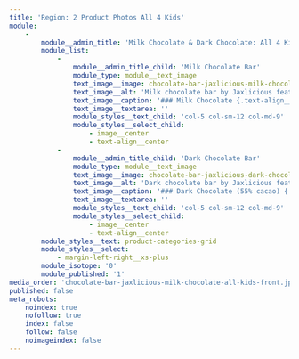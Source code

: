 ```yaml
---
title: 'Region: 2 Product Photos All 4 Kids'
module:
    -
        module__admin_title: 'Milk Chocolate & Dark Chocolate: All 4 Kids'
        module_list:
            -
                module__admin_title_child: 'Milk Chocolate Bar'
                module_type: module__text_image
                text_image__image: chocolate-bar-jaxlicious-milk-chocolate-all-kids-front.jpg
                text_image__alt: 'Milk chocolate bar by Jaxlicious featuring all kids'
                text_image__caption: '### Milk Chocolate {.text-align__left}'
                text_image__textarea: ''
                module_styles__text_child: 'col-5 col-sm-12 col-md-9'
                module_styles__select_child:
                    - image__center
                    - text-align__center
            -
                module__admin_title_child: 'Dark Chocolate Bar'
                module_type: module__text_image
                text_image__image: chocolate-bar-jaxlicious-dark-chocolate-all-kids-front.jpg
                text_image__alt: 'Dark chocolate bar by Jaxlicious featuring all kids'
                text_image__caption: '### Dark Chocolate (55% cacao) {.text-align__left}'
                text_image__textarea: ''
                module_styles__text_child: 'col-5 col-sm-12 col-md-9'
                module_styles__select_child:
                    - image__center
                    - text-align__center
        module_styles__text: product-categories-grid
        module_styles__select:
            - margin-left-right__xs-plus
        module_isotope: '0'
        module_published: '1'
media_order: 'chocolate-bar-jaxlicious-milk-chocolate-all-kids-front.jpg,chocolate-bar-jaxlicious-dark-chocolate-all-kids-front.jpg'
published: false
meta_robots:
    noindex: true
    nofollow: true
    index: false
    follow: false
    noimageindex: false
---
```


